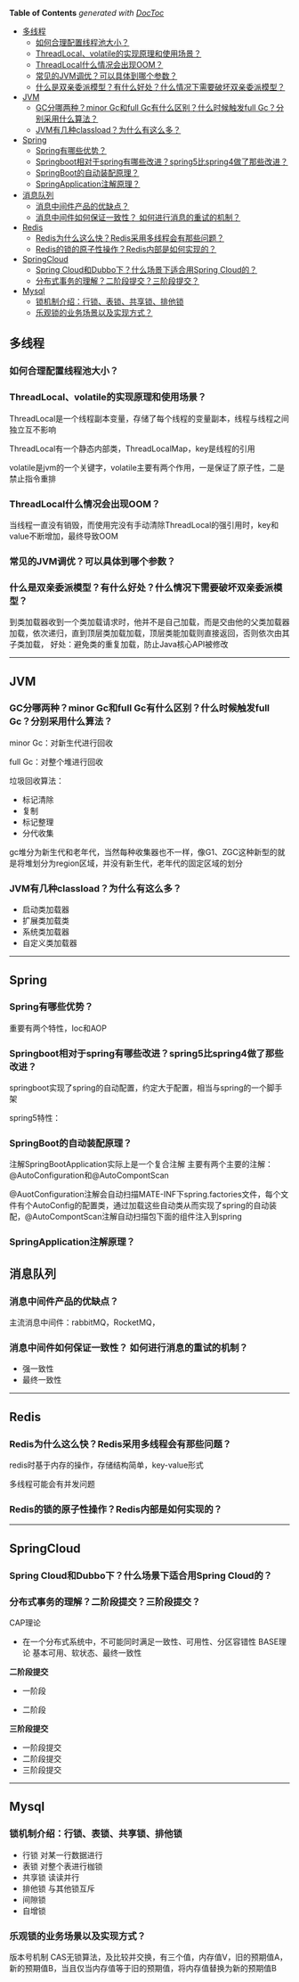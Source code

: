 <!-- START doctoc generated TOC please keep comment here to allow auto update -->
<!-- DON'T EDIT THIS SECTION, INSTEAD RE-RUN doctoc TO UPDATE -->
**Table of Contents**  *generated with [DocToc](https://github.com/thlorenz/doctoc)*

- [多线程](#%E5%A4%9A%E7%BA%BF%E7%A8%8B)
  - [如何合理配置线程池大小？](#%E5%A6%82%E4%BD%95%E5%90%88%E7%90%86%E9%85%8D%E7%BD%AE%E7%BA%BF%E7%A8%8B%E6%B1%A0%E5%A4%A7%E5%B0%8F)
  - [ThreadLocal、volatile的实现原理和使用场景？](#threadlocalvolatile%E7%9A%84%E5%AE%9E%E7%8E%B0%E5%8E%9F%E7%90%86%E5%92%8C%E4%BD%BF%E7%94%A8%E5%9C%BA%E6%99%AF)
  - [ThreadLocal什么情况会出现OOM？](#threadlocal%E4%BB%80%E4%B9%88%E6%83%85%E5%86%B5%E4%BC%9A%E5%87%BA%E7%8E%B0oom)
  - [常见的JVM调优？可以具体到哪个参数？](#%E5%B8%B8%E8%A7%81%E7%9A%84jvm%E8%B0%83%E4%BC%98%E5%8F%AF%E4%BB%A5%E5%85%B7%E4%BD%93%E5%88%B0%E5%93%AA%E4%B8%AA%E5%8F%82%E6%95%B0)
  - [什么是双亲委派模型？有什么好处？什么情况下需要破坏双亲委派模型？](#%E4%BB%80%E4%B9%88%E6%98%AF%E5%8F%8C%E4%BA%B2%E5%A7%94%E6%B4%BE%E6%A8%A1%E5%9E%8B%E6%9C%89%E4%BB%80%E4%B9%88%E5%A5%BD%E5%A4%84%E4%BB%80%E4%B9%88%E6%83%85%E5%86%B5%E4%B8%8B%E9%9C%80%E8%A6%81%E7%A0%B4%E5%9D%8F%E5%8F%8C%E4%BA%B2%E5%A7%94%E6%B4%BE%E6%A8%A1%E5%9E%8B)
- [JVM](#jvm)
  - [GC分哪两种？minor Gc和full Gc有什么区别？什么时候触发full Gc？分别采用什么算法？](#gc%E5%88%86%E5%93%AA%E4%B8%A4%E7%A7%8Dminor-gc%E5%92%8Cfull-gc%E6%9C%89%E4%BB%80%E4%B9%88%E5%8C%BA%E5%88%AB%E4%BB%80%E4%B9%88%E6%97%B6%E5%80%99%E8%A7%A6%E5%8F%91full-gc%E5%88%86%E5%88%AB%E9%87%87%E7%94%A8%E4%BB%80%E4%B9%88%E7%AE%97%E6%B3%95)
  - [JVM有几种classload？为什么有这么多？](#jvm%E6%9C%89%E5%87%A0%E7%A7%8Dclassload%E4%B8%BA%E4%BB%80%E4%B9%88%E6%9C%89%E8%BF%99%E4%B9%88%E5%A4%9A)
- [Spring](#spring)
  - [Spring有哪些优势？](#spring%E6%9C%89%E5%93%AA%E4%BA%9B%E4%BC%98%E5%8A%BF)
  - [Springboot相对于spring有哪些改进？spring5比spring4做了那些改进？](#springboot%E7%9B%B8%E5%AF%B9%E4%BA%8Espring%E6%9C%89%E5%93%AA%E4%BA%9B%E6%94%B9%E8%BF%9Bspring5%E6%AF%94spring4%E5%81%9A%E4%BA%86%E9%82%A3%E4%BA%9B%E6%94%B9%E8%BF%9B)
  - [SpringBoot的自动装配原理？](#springboot%E7%9A%84%E8%87%AA%E5%8A%A8%E8%A3%85%E9%85%8D%E5%8E%9F%E7%90%86)
  - [SpringApplication注解原理？](#springapplication%E6%B3%A8%E8%A7%A3%E5%8E%9F%E7%90%86)
- [消息队列](#%E6%B6%88%E6%81%AF%E9%98%9F%E5%88%97)
  - [消息中间件产品的优缺点？](#%E6%B6%88%E6%81%AF%E4%B8%AD%E9%97%B4%E4%BB%B6%E4%BA%A7%E5%93%81%E7%9A%84%E4%BC%98%E7%BC%BA%E7%82%B9)
  - [消息中间件如何保证一致性？ 如何进行消息的重试的机制？](#%E6%B6%88%E6%81%AF%E4%B8%AD%E9%97%B4%E4%BB%B6%E5%A6%82%E4%BD%95%E4%BF%9D%E8%AF%81%E4%B8%80%E8%87%B4%E6%80%A7-%E5%A6%82%E4%BD%95%E8%BF%9B%E8%A1%8C%E6%B6%88%E6%81%AF%E7%9A%84%E9%87%8D%E8%AF%95%E7%9A%84%E6%9C%BA%E5%88%B6)
- [Redis](#redis)
  - [Redis为什么这么快？Redis采用多线程会有那些问题？](#redis%E4%B8%BA%E4%BB%80%E4%B9%88%E8%BF%99%E4%B9%88%E5%BF%ABredis%E9%87%87%E7%94%A8%E5%A4%9A%E7%BA%BF%E7%A8%8B%E4%BC%9A%E6%9C%89%E9%82%A3%E4%BA%9B%E9%97%AE%E9%A2%98)
  - [Redis的锁的原子性操作？Redis内部是如何实现的？](#redis%E7%9A%84%E9%94%81%E7%9A%84%E5%8E%9F%E5%AD%90%E6%80%A7%E6%93%8D%E4%BD%9Credis%E5%86%85%E9%83%A8%E6%98%AF%E5%A6%82%E4%BD%95%E5%AE%9E%E7%8E%B0%E7%9A%84)
- [SpringCloud](#springcloud)
  - [Spring Cloud和Dubbo下？什么场景下适合用Spring Cloud的？](#spring-cloud%E5%92%8Cdubbo%E4%B8%8B%E4%BB%80%E4%B9%88%E5%9C%BA%E6%99%AF%E4%B8%8B%E9%80%82%E5%90%88%E7%94%A8spring-cloud%E7%9A%84)
  - [分布式事务的理解？二阶段提交？三阶段提交？](#%E5%88%86%E5%B8%83%E5%BC%8F%E4%BA%8B%E5%8A%A1%E7%9A%84%E7%90%86%E8%A7%A3%E4%BA%8C%E9%98%B6%E6%AE%B5%E6%8F%90%E4%BA%A4%E4%B8%89%E9%98%B6%E6%AE%B5%E6%8F%90%E4%BA%A4)
- [Mysql](#mysql)
  - [锁机制介绍：行锁、表锁、共享锁、排他锁](#%E9%94%81%E6%9C%BA%E5%88%B6%E4%BB%8B%E7%BB%8D%E8%A1%8C%E9%94%81%E8%A1%A8%E9%94%81%E5%85%B1%E4%BA%AB%E9%94%81%E6%8E%92%E4%BB%96%E9%94%81)
  - [乐观锁的业务场景以及实现方式？](#%E4%B9%90%E8%A7%82%E9%94%81%E7%9A%84%E4%B8%9A%E5%8A%A1%E5%9C%BA%E6%99%AF%E4%BB%A5%E5%8F%8A%E5%AE%9E%E7%8E%B0%E6%96%B9%E5%BC%8F)

<!-- END doctoc generated TOC please keep comment here to allow auto update -->
## 多线程

### 如何合理配置线程池大小？

### ThreadLocal、volatile的实现原理和使用场景？

ThreadLocal是一个线程副本变量，存储了每个线程的变量副本，线程与线程之间独立互不影响

ThreadLocal有一个静态内部类，ThreadLocalMap，key是线程的引用

volatile是jvm的一个关键字，volatile主要有两个作用，一是保证了原子性，二是禁止指令重排

### ThreadLocal什么情况会出现OOM？

当线程一直没有销毁，而使用完没有手动清除ThreadLocal的强引用时，key和value不断增加，最终导致OOM


### 常见的JVM调优？可以具体到哪个参数？

### 什么是双亲委派模型？有什么好处？什么情况下需要破坏双亲委派模型？

到类加载器收到一个类加载请求时，他并不是自己加载，而是交由他的父类加载器加载，依次递归，直到顶层类加载加载，顶层类能加载则直接返回，否则依次由其子类加载，
好处：避免类的重复加载，防止Java核心API被修改

---

## JVM

### GC分哪两种？minor Gc和full Gc有什么区别？什么时候触发full Gc？分别采用什么算法？

minor Gc：对新生代进行回收

full Gc：对整个堆进行回收

垃圾回收算法：

- 标记清除
- 复制
- 标记整理
- 分代收集

gc堆分为新生代和老年代，当然每种收集器也不一样，像G1、ZGC这种新型的就是将堆划分为region区域，并没有新生代，老年代的固定区域的划分

### JVM有几种classload？为什么有这么多？

- 启动类加载器
- 扩展类加载类
- 系统类加载器
- 自定义类加载器

---

## Spring


### Spring有哪些优势？

重要有两个特性，Ioc和AOP

### Springboot相对于spring有哪些改进？spring5比spring4做了那些改进？

springboot实现了spring的自动配置，约定大于配置，相当与spring的一个脚手架

spring5特性：


### SpringBoot的自动装配原理？

注解SpringBootApplication实际上是一个复合注解
主要有两个主要的注解：
@AutoConfiguration和@AutoCompontScan

@AuotConfiguration注解会自动扫描MATE-INF下spring.factories文件，每个文件有个AutoConfig的配置类，通过加载这些自动类从而实现了spring的自动装配，@AutoCompontScan注解自动扫描包下面的组件注入到spring

### SpringApplication注解原理？

## 消息队列

### 消息中间件产品的优缺点？

主流消息中间件：rabbitMQ，RocketMQ，

### 消息中间件如何保证一致性？ 如何进行消息的重试的机制？
- 强一致性
- 最终一致性

---

## Redis

### Redis为什么这么快？Redis采用多线程会有那些问题？

redis时基于内存的操作，存储结构简单，key-value形式

多线程可能会有并发问题

### Redis的锁的原子性操作？Redis内部是如何实现的？

---

## SpringCloud

### Spring Cloud和Dubbo下？什么场景下适合用Spring Cloud的？


### 分布式事务的理解？二阶段提交？三阶段提交？

CAP理论
- 在一个分布式系统中，不可能同时满足一致性、可用性、分区容错性
BASE理论
基本可用、软状态、最终一致性

**二阶段提交**
- 一阶段

- 二阶段

**三阶段提交**
- 一阶段提交
- 二阶段提交
- 三阶段提交

---

## Mysql

### 锁机制介绍：行锁、表锁、共享锁、排他锁

- 行锁
对某一行数据进行
- 表锁
对整个表进行枷锁
- 共享锁
读读并行
- 排他锁
与其他锁互斥
- 间隙锁
- 自增锁

### 乐观锁的业务场景以及实现方式？

版本号机制
CAS无锁算法，及比较并交换，有三个值，内存值V，旧的预期值A，新的预期值B，当且仅当内存值等于旧的预期值，将内存值替换为新的预期值B
